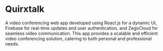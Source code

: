 # Quirxtalk
A video conferencing web app developed using React.js for a dynamic UI, Firebase for real-time updates and user authentication, and ZegoCloud for seamless video communication. This app provides a scalable and efficient video conferencing solution, catering to both personal and professional needs.
